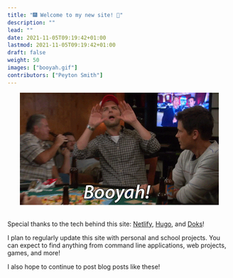 ```yaml
---
title: "🎆 Welcome to my new site! 🎇"
description: ""
lead: ""
date: 2021-11-05T09:19:42+01:00
lastmod: 2021-11-05T09:19:42+01:00
draft: false
weight: 50
images: ["booyah.gif"]
contributors: ["Peyton Smith"]
---
```


<div align="center">
<img src="booyah.gif">
</div>

<br>

Special thanks to the tech behind this site: [Netlify](https://www.netlify.com), [Hugo](https://gohugo.io/), and [Doks](https://getdoks.org/)!


I plan to regularly update this site with personal and school projects. You can expect to find anything from command line applications, web projects, games, and more!

I also hope to continue to post blog posts like these!
